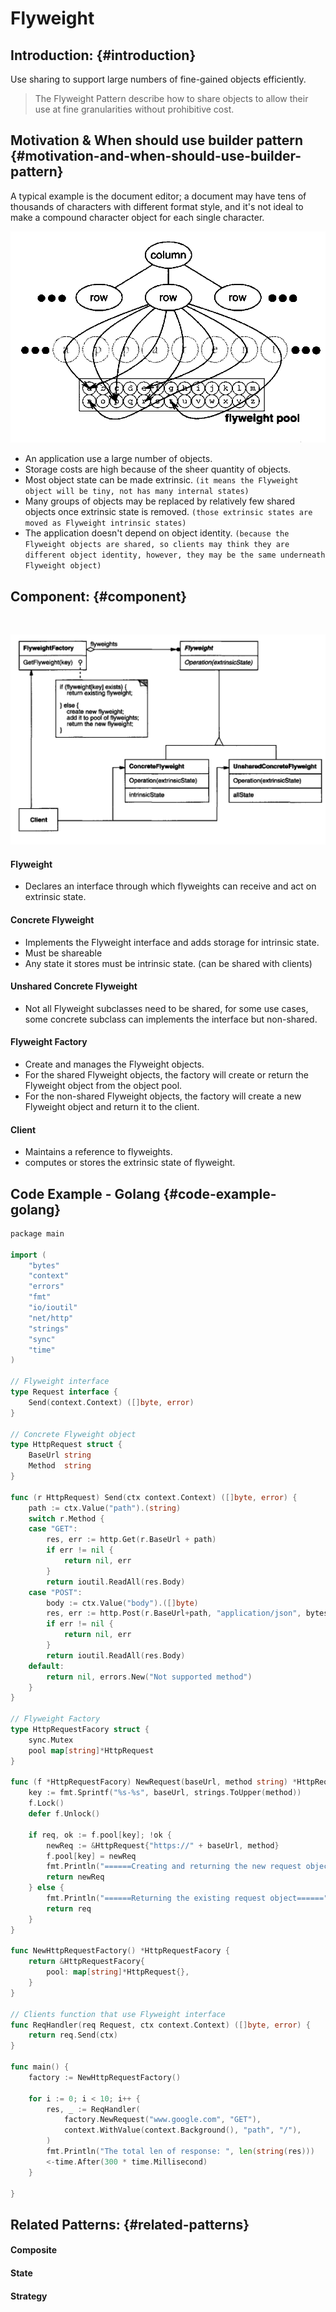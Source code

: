 # Flyweight

## Introduction: {#introduction}

​Use sharing to support large numbers of fine-gained objects efficiently.

> The Flyweight Pattern describe how to share objects to allow their use at fine granularities without prohibitive cost.

## Motivation & When should use builder pattern {#motivation-and-when-should-use-builder-pattern}

​A typical example is the document editor; a document may have tens of thousands of characters with different format style, and it's not ideal to make a compound character object for each single character.

![](../.gitbook/assets/image%20%283%29.png)

* An application use a large number of objects.
* Storage costs are high because of the sheer quantity of objects.
* Most object state can be made extrinsic. `(it means the Flyweight object will be tiny, not has many internal states)`
* Many groups of objects may be replaced by relatively few shared objects once extrinsic state is removed. `(those extrinsic states are moved as Flyweight intrinsic states)`
* The application doesn't depend on object identity.  `(because the Flyweight objects are shared, so clients may think they are different object identity, however, they may be the same underneath Flyweight object)`

## Component: {#component}

​

![](../.gitbook/assets/image%20%288%29.png)

#### Flyweight

* Declares an interface through which flyweights can receive and act on extrinsic state.

#### Concrete Flyweight

* Implements the Flyweight interface and adds storage for intrinsic state.
* Must be shareable
* Any state it stores must be intrinsic state. \(can be shared with clients\)

#### Unshared Concrete Flyweight

* Not all Flyweight subclasses need to be shared, for some use cases, some concrete subclass can implements the interface but non-shared.

#### Flyweight Factory

* Create and manages the Flyweight objects.
* For the shared Flyweight objects, the factory will create or return the Flyweight object from the object pool.
* For the non-shared Flyweight objects, the factory will create a new Flyweight object and return it to the client.

#### Client

* Maintains a reference to flyweights.
* computes or stores the extrinsic state of flyweight.

## Code Example - Golang {#code-example-golang}

```go
​​package main

import (
	"bytes"
	"context"
	"errors"
	"fmt"
	"io/ioutil"
	"net/http"
	"strings"
	"sync"
	"time"
)

// Flyweight interface
type Request interface {
	Send(context.Context) ([]byte, error)
}

// Concrete Flyweight object
type HttpRequest struct {
	BaseUrl string
	Method  string
}

func (r HttpRequest) Send(ctx context.Context) ([]byte, error) {
	path := ctx.Value("path").(string)
	switch r.Method {
	case "GET":
		res, err := http.Get(r.BaseUrl + path)
		if err != nil {
			return nil, err
		}
		return ioutil.ReadAll(res.Body)
	case "POST":
		body := ctx.Value("body").([]byte)
		res, err := http.Post(r.BaseUrl+path, "application/json", bytes.NewReader(body))
		if err != nil {
			return nil, err
		}
		return ioutil.ReadAll(res.Body)
	default:
		return nil, errors.New("Not supported method")
	}
}

// Flyweight Factory
type HttpRequestFacory struct {
	sync.Mutex
	pool map[string]*HttpRequest
}

func (f *HttpRequestFacory) NewRequest(baseUrl, method string) *HttpRequest {
	key := fmt.Sprintf("%s-%s", baseUrl, strings.ToUpper(method))
	f.Lock()
	defer f.Unlock()

	if req, ok := f.pool[key]; !ok {
		newReq := &HttpRequest{"https://" + baseUrl, method}
		f.pool[key] = newReq
		fmt.Println("======Creating and returning the new request object======")
		return newReq
	} else {
		fmt.Println("======Returning the existing request object======")
		return req
	}
}

func NewHttpRequestFactory() *HttpRequestFacory {
	return &HttpRequestFacory{
		pool: map[string]*HttpRequest{},
	}
}

// Clients function that use Flyweight interface
func ReqHandler(req Request, ctx context.Context) ([]byte, error) {
	return req.Send(ctx)
}

func main() {
	factory := NewHttpRequestFactory()

	for i := 0; i < 10; i++ {
		res, _ := ReqHandler(
			factory.NewRequest("www.google.com", "GET"),
			context.WithValue(context.Background(), "path", "/"),
		)
		fmt.Println("The total len of response: ", len(string(res)))
		<-time.After(300 * time.Millisecond)
	}

}

```

## Related Patterns: {#related-patterns}

#### Composite

#### State

#### Strategy

​

​

​

